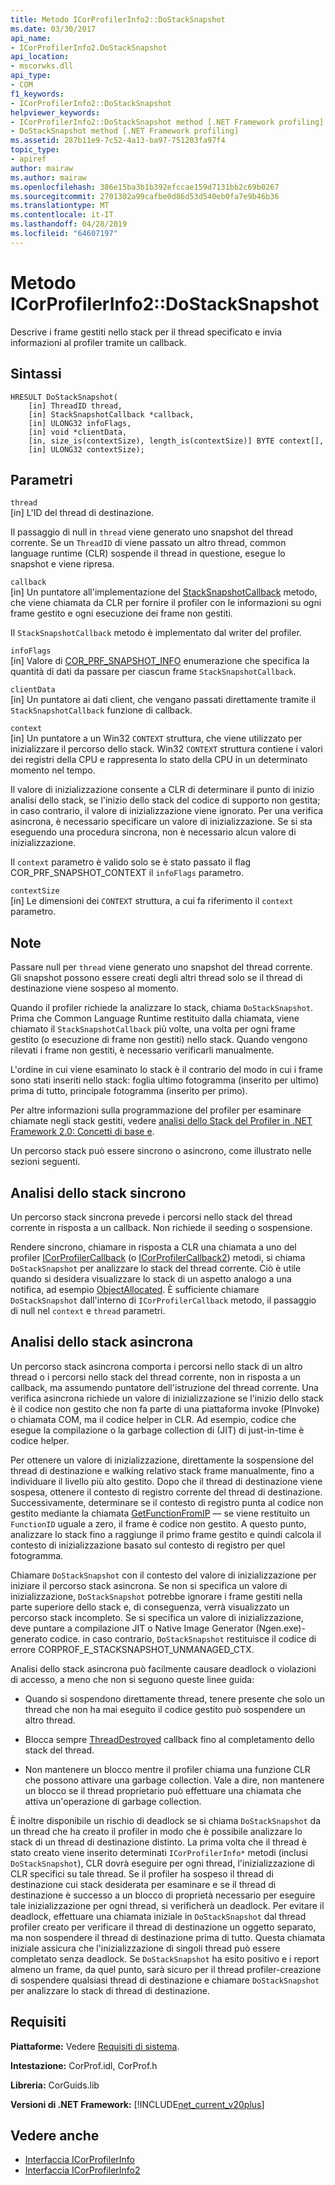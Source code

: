 ```yaml
---
title: Metodo ICorProfilerInfo2::DoStackSnapshot
ms.date: 03/30/2017
api_name:
- ICorProfilerInfo2.DoStackSnapshot
api_location:
- mscorwks.dll
api_type:
- COM
f1_keywords:
- ICorProfilerInfo2::DoStackSnapshot
helpviewer_keywords:
- ICorProfilerInfo2::DoStackSnapshot method [.NET Framework profiling]
- DoStackSnapshot method [.NET Framework profiling]
ms.assetid: 287b11e9-7c52-4a13-ba97-751203fa97f4
topic_type:
- apiref
author: mairaw
ms.author: mairaw
ms.openlocfilehash: 386e15ba3b1b392efccae159d7131bb2c69b0267
ms.sourcegitcommit: 2701302a99cafbe0d86d53d540eb0fa7e9b46b36
ms.translationtype: MT
ms.contentlocale: it-IT
ms.lasthandoff: 04/28/2019
ms.locfileid: "64607197"
---
```

# <a name="icorprofilerinfo2dostacksnapshot-method"></a>Metodo ICorProfilerInfo2::DoStackSnapshot
Descrive i frame gestiti nello stack per il thread specificato e invia informazioni al profiler tramite un callback.  
  
## <a name="syntax"></a>Sintassi  
  
```  
HRESULT DoStackSnapshot(  
    [in] ThreadID thread,  
    [in] StackSnapshotCallback *callback,  
    [in] ULONG32 infoFlags,  
    [in] void *clientData,  
    [in, size_is(contextSize), length_is(contextSize)] BYTE context[],  
    [in] ULONG32 contextSize);  
```  
  
## <a name="parameters"></a>Parametri  
 `thread`  
 [in] L'ID del thread di destinazione.  
  
 Il passaggio di null in `thread` viene generato uno snapshot del thread corrente. Se un `ThreadID` di viene passato un altro thread, common language runtime (CLR) sospende il thread in questione, esegue lo snapshot e viene ripresa.  
  
 `callback`  
 [in] Un puntatore all'implementazione del [StackSnapshotCallback](../../../../docs/framework/unmanaged-api/profiling/stacksnapshotcallback-function.md) metodo, che viene chiamata da CLR per fornire il profiler con le informazioni su ogni frame gestito e ogni esecuzione dei frame non gestiti.  
  
 Il `StackSnapshotCallback` metodo è implementato dal writer del profiler.  
  
 `infoFlags`  
 [in] Valore di [COR_PRF_SNAPSHOT_INFO](../../../../docs/framework/unmanaged-api/profiling/cor-prf-snapshot-info-enumeration.md) enumerazione che specifica la quantità di dati da passare per ciascun frame `StackSnapshotCallback`.  
  
 `clientData`  
 [in] Un puntatore ai dati client, che vengano passati direttamente tramite il `StackSnapshotCallback` funzione di callback.  
  
 `context`  
 [in] Un puntatore a un Win32 `CONTEXT` struttura, che viene utilizzato per inizializzare il percorso dello stack. Win32 `CONTEXT` struttura contiene i valori dei registri della CPU e rappresenta lo stato della CPU in un determinato momento nel tempo.  
  
 Il valore di inizializzazione consente a CLR di determinare il punto di inizio analisi dello stack, se l'inizio dello stack del codice di supporto non gestita; in caso contrario, il valore di inizializzazione viene ignorato. Per una verifica asincrona, è necessario specificare un valore di inizializzazione. Se si sta eseguendo una procedura sincrona, non è necessario alcun valore di inizializzazione.  
  
 Il `context` parametro è valido solo se è stato passato il flag COR_PRF_SNAPSHOT_CONTEXT il `infoFlags` parametro.  
  
 `contextSize`  
 [in] Le dimensioni dei `CONTEXT` struttura, a cui fa riferimento il `context` parametro.  
  
## <a name="remarks"></a>Note  
 Passare null per `thread` viene generato uno snapshot del thread corrente. Gli snapshot possono essere creati degli altri thread solo se il thread di destinazione viene sospeso al momento.  
  
 Quando il profiler richiede la analizzare lo stack, chiama `DoStackSnapshot`. Prima che Common Language Runtime restituito dalla chiamata, viene chiamato il `StackSnapshotCallback` più volte, una volta per ogni frame gestito (o esecuzione di frame non gestiti) nello stack. Quando vengono rilevati i frame non gestiti, è necessario verificarli manualmente.  
  
 L'ordine in cui viene esaminato lo stack è il contrario del modo in cui i frame sono stati inseriti nello stack: foglia ultimo fotogramma (inserito per ultimo) prima di tutto, principale fotogramma (inserito per primo).  
  
 Per altre informazioni sulla programmazione del profiler per esaminare chiamate negli stack gestiti, vedere [analisi dello Stack del Profiler in .NET Framework 2.0: Concetti di base e](https://go.microsoft.com/fwlink/?LinkId=73638).  
  
 Un percorso stack può essere sincrono o asincrono, come illustrato nelle sezioni seguenti.  
  
## <a name="synchronous-stack-walk"></a>Analisi dello stack sincrono  
 Un percorso stack sincrona prevede i percorsi nello stack del thread corrente in risposta a un callback. Non richiede il seeding o sospensione.  
  
 Rendere sincrono, chiamare in risposta a CLR una chiamata a uno del profiler [ICorProfilerCallback](../../../../docs/framework/unmanaged-api/profiling/icorprofilercallback-interface.md) (o [ICorProfilerCallback2](../../../../docs/framework/unmanaged-api/profiling/icorprofilercallback2-interface.md)) metodi, si chiama `DoStackSnapshot` per analizzare lo stack del thread corrente. Ciò è utile quando si desidera visualizzare lo stack di un aspetto analogo a una notifica, ad esempio [ObjectAllocated](../../../../docs/framework/unmanaged-api/profiling/icorprofilercallback-objectallocated-method.md). È sufficiente chiamare `DoStackSnapshot` dall'interno di `ICorProfilerCallback` metodo, il passaggio di null nel `context` e `thread` parametri.  
  
## <a name="asynchronous-stack-walk"></a>Analisi dello stack asincrona  
 Un percorso stack asincrona comporta i percorsi nello stack di un altro thread o i percorsi nello stack del thread corrente, non in risposta a un callback, ma assumendo puntatore dell'istruzione del thread corrente. Una verifica asincrona richiede un valore di inizializzazione se l'inizio dello stack è il codice non gestito che non fa parte di una piattaforma invoke (PInvoke) o chiamata COM, ma il codice helper in CLR. Ad esempio, codice che esegue la compilazione o la garbage collection di (JIT) di just-in-time è codice helper.  
  
 Per ottenere un valore di inizializzazione, direttamente la sospensione del thread di destinazione e walking relativo stack frame manualmente, fino a individuare il livello più alto gestito. Dopo che il thread di destinazione viene sospesa, ottenere il contesto di registro corrente del thread di destinazione. Successivamente, determinare se il contesto di registro punta al codice non gestito mediante la chiamata [GetFunctionFromIP](../../../../docs/framework/unmanaged-api/profiling/icorprofilerinfo-getfunctionfromip-method.md) — se viene restituito un `FunctionID` uguale a zero, il frame è codice non gestito. A questo punto, analizzare lo stack fino a raggiunge il primo frame gestito e quindi calcola il contesto di inizializzazione basato sul contesto di registro per quel fotogramma.  
  
 Chiamare `DoStackSnapshot` con il contesto del valore di inizializzazione per iniziare il percorso stack asincrona. Se non si specifica un valore di inizializzazione, `DoStackSnapshot` potrebbe ignorare i frame gestiti nella parte superiore dello stack e, di conseguenza, verrà visualizzato un percorso stack incompleto. Se si specifica un valore di inizializzazione, deve puntare a compilazione JIT o Native Image Generator (Ngen.exe)-generato codice. in caso contrario, `DoStackSnapshot` restituisce il codice di errore CORPROF_E_STACKSNAPSHOT_UNMANAGED_CTX.  
  
 Analisi dello stack asincrona può facilmente causare deadlock o violazioni di accesso, a meno che non si seguono queste linee guida:  
  
- Quando si sospendono direttamente thread, tenere presente che solo un thread che non ha mai eseguito il codice gestito può sospendere un altro thread.  
  
- Blocca sempre [ThreadDestroyed](../../../../docs/framework/unmanaged-api/profiling/icorprofilercallback-threaddestroyed-method.md) callback fino al completamento dello stack del thread.  
  
- Non mantenere un blocco mentre il profiler chiama una funzione CLR che possono attivare una garbage collection. Vale a dire, non mantenere un blocco se il thread proprietario può effettuare una chiamata che attiva un'operazione di garbage collection.  
  
 È inoltre disponibile un rischio di deadlock se si chiama `DoStackSnapshot` da un thread che ha creato il profiler in modo che è possibile analizzare lo stack di un thread di destinazione distinto. La prima volta che il thread è stato creato viene inserito determinati `ICorProfilerInfo*` metodi (inclusi `DoStackSnapshot`), CLR dovrà eseguire per ogni thread, l'inizializzazione di CLR specifici su tale thread. Se il profiler ha sospeso il thread di destinazione cui stack desiderata per esaminare e se il thread di destinazione è successo a un blocco di proprietà necessario per eseguire tale inizializzazione per ogni thread, si verificherà un deadlock. Per evitare il deadlock, effettuare una chiamata iniziale in `DoStackSnapshot` dal thread profiler creato per verificare il thread di destinazione un oggetto separato, ma non sospendere il thread di destinazione prima di tutto. Questa chiamata iniziale assicura che l'inizializzazione di singoli thread può essere completato senza deadlock. Se `DoStackSnapshot` ha esito positivo e i report almeno un frame, da quel punto, sarà sicuro per il thread profiler-creazione di sospendere qualsiasi thread di destinazione e chiamare `DoStackSnapshot` per analizzare lo stack di thread di destinazione.  
  
## <a name="requirements"></a>Requisiti  
 **Piattaforme:** Vedere [Requisiti di sistema](../../../../docs/framework/get-started/system-requirements.md).  
  
 **Intestazione:** CorProf.idl, CorProf.h  
  
 **Libreria:** CorGuids.lib  
  
 **Versioni di .NET Framework:** [!INCLUDE[net_current_v20plus](../../../../includes/net-current-v20plus-md.md)]  
  
## <a name="see-also"></a>Vedere anche

- [Interfaccia ICorProfilerInfo](../../../../docs/framework/unmanaged-api/profiling/icorprofilerinfo-interface.md)
- [Interfaccia ICorProfilerInfo2](../../../../docs/framework/unmanaged-api/profiling/icorprofilerinfo2-interface.md)
